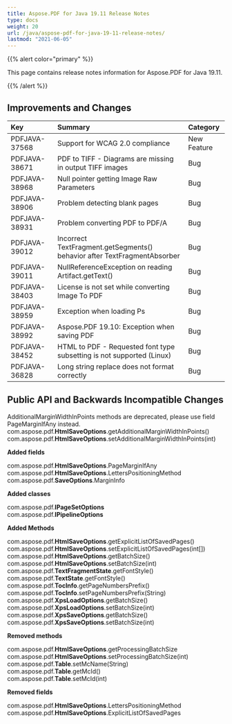 ```yaml
---
title: Aspose.PDF for Java 19.11 Release Notes
type: docs
weight: 20
url: /java/aspose-pdf-for-java-19-11-release-notes/
lastmod: "2021-06-05"
---
```


{{% alert color="primary" %}}

This page contains release notes information for Aspose.PDF for Java 19.11.

{{% /alert %}}
## **Improvements and Changes**

|**Key**|**Summary**|**Category**|
| :- | :- | :- |
|PDFJAVA-37568|Support for WCAG 2.0 compliance|New Feature|
|PDFJAVA-38671    |PDF to TIFF - Diagrams are missing in output TIFF images|Bug|
|PDFJAVA-38968|Null pointer getting Image Raw Parameters|Bug|
|PDFJAVA-38906|Problem detecting blank pages|Bug|
|PDFJAVA-38931|Problem converting PDF to PDF/A|Bug|
|PDFJAVA-39012|Incorrect TextFragment.getSegments() behavior after TextFragmentAbsorber|Bug|
|PDFJAVA-39011|NullReferenceException on reading Artifact.getText()|Bug|
|PDFJAVA-38403|License is not set while converting Image To PDF|Bug|
|PDFJAVA-38959|Exception when loading Ps|Bug|
|PDFJAVA-38992   |Aspose.PDF 19.10: Exception when saving PDF|Bug|
|PDFJAVA-38452|HTML to PDF - Requested font type subsetting is not supported (Linux)|Bug|
|PDFJAVA-36828|Long string replace does not format correctly|Bug|
## **Public API and Backwards Incompatible Changes**
AdditionalMarginWidthInPoints methods are deprecated, please use field PageMarginIfAny instead.
com.aspose.pdf.**HtmlSaveOptions**.getAdditionalMarginWidthInPoints()
com.aspose.pdf.**HtmlSaveOptions**.setAdditionalMarginWidthInPoints(int)

**Added fields**

com.aspose.pdf.**HtmlSaveOptions**.PageMarginIfAny  
com.aspose.pdf.**HtmlSaveOptions**.LettersPositioningMethod  
com.aspose.pdf.**SaveOptions**.MarginInfo  

**Added classes**

com.aspose.pdf.**IPageSetOptions**  
com.aspose.pdf.**IPipelineOptions**  

**Added Methods** 

com.aspose.pdf.**HtmlSaveOptions**.getExplicitListOfSavedPages()  
com.aspose.pdf.**HtmlSaveOptions**.setExplicitListOfSavedPages(int[])  
com.aspose.pdf.**HtmlSaveOptions**.getBatchSize()  
com.aspose.pdf.**HtmlSaveOptions**.setBatchSize(int)  
com.aspose.pdf.**TextFragmentState**.getFontStyle()  
com.aspose.pdf.**TextState**.getFontStyle()  
com.aspose.pdf.**TocInfo**.getPageNumbersPrefix()  
com.aspose.pdf.**TocInfo**.setPageNumbersPrefix(String)  
com.aspose.pdf.**XpsLoadOptions**.getBatchSize()  
com.aspose.pdf.**XpsLoadOptions**.setBatchSize(int)  
com.aspose.pdf.**XpsSaveOptions**.getBatchSize()  
com.aspose.pdf.**XpsSaveOptions**.setBatchSize(int)  

**Removed methods**

com.aspose.pdf.**HtmlSaveOptions**.getProcessingBatchSize  
com.aspose.pdf.**HtmlSaveOptions**.setProcessingBatchSize(int)  
com.aspose.pdf.**Table**.setMcName(String)  
com.aspose.pdf.**Table**.getMcId()  
com.aspose.pdf.**Table**.setMcId(int)  

**Removed fields**

com.aspose.pdf.**HtmlSaveOptions**.LettersPositioningMethod  
com.aspose.pdf.**HtmlSaveOptions**.ExplicitListOfSavedPages  
